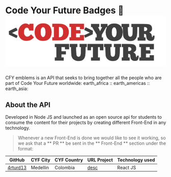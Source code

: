 # Code Your Future Badges :name_badge: ![Code Your Future Logo](server/assets/cyf_brand.png)

CFY emblems is an API that seeks to bring together all the people who are part of Code Your Future worldwide: earth_africa :: earth_americas :: earth_asia:

## About the API

Developed in Node JS and launched as an open source api for students to consume the content for their projects by creating different Front-End in any technology.

> Whenever a new Front-End is done we would like to see it working, so we ask that a ** PR ** be sent in the ** Front-End ** section under the format:

| GitHub                                  | CYF City | CYF Country | URL Project | Technology used |
| --------------------------------------- | -------- | ----------- | ----------- | --------------- |
| [4rturd13](https://github.com/4rturd13) | Medellin | Colombia    | [desc](url) | React JS        |
